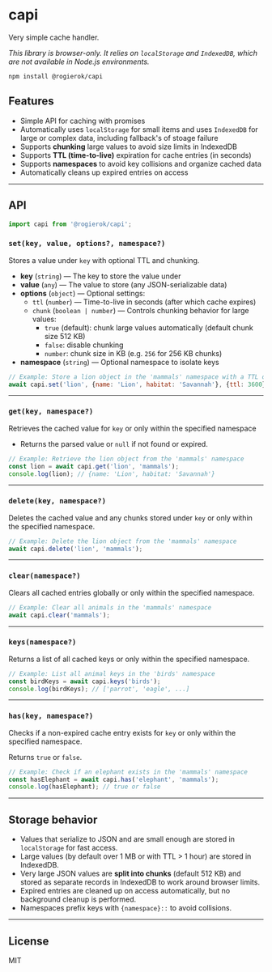 # capi

Very simple cache handler.

*This library is browser-only. It relies on `localStorage` and `IndexedDB`, which are not available in Node.js environments.*

`npm install @rogierok/capi`

## Features

- Simple API for caching with promises
- Automatically uses `localStorage` for small items and uses `IndexedDB` for large or complex data, including fallback's of stoage failure
- Supports **chunking** large values to avoid size limits in IndexedDB
- Supports **TTL (time-to-live)** expiration for cache entries (in seconds)
- Supports **namespaces** to avoid key collisions and organize cached data
- Automatically cleans up expired entries on access

---

## API

```javascript
import capi from '@rogierok/capi';
```

### `set(key, value, options?, namespace?)`

Stores a value under `key` with optional TTL and chunking.

- **key** (`string`) — The key to store the value under
- **value** (`any`) — The value to store (any JSON-serializable data)
- **options** (`object`) — Optional settings:
  - `ttl` (`number`) — Time-to-live in seconds (after which cache expires)
  - `chunk` (`boolean | number`) — Controls chunking behavior for large values:
    - `true` (default): chunk large values automatically (default chunk size 512 KB)
    - `false`: disable chunking  
    - `number`: chunk size in KB (e.g. `256` for 256 KB chunks)  
- **namespace** (`string`) — Optional namespace to isolate keys  

```javascript
// Example: Store a lion object in the 'mammals' namespace with a TTL of 1 hour
await capi.set('lion', {name: 'Lion', habitat: 'Savannah'}, {ttl: 3600}, 'mammals');
```

---

### `get(key, namespace?)`

Retrieves the cached value for `key` or only within the specified namespace

- Returns the parsed value or `null` if not found or expired.

```javascript
// Example: Retrieve the lion object from the 'mammals' namespace
const lion = await capi.get('lion', 'mammals');
console.log(lion); // {name: 'Lion', habitat: 'Savannah'}
```

---

### `delete(key, namespace?)`

Deletes the cached value and any chunks stored under `key` or only within the specified namespace.

```javascript
// Example: Delete the lion object from the 'mammals' namespace
await capi.delete('lion', 'mammals');
```

---

### `clear(namespace?)`

Clears all cached entries globally or only within the specified namespace.

```javascript
// Example: Clear all animals in the 'mammals' namespace
await capi.clear('mammals');
```

---

### `keys(namespace?)`

Returns a list of all cached keys or only within the specified namespace.

```javascript
// Example: List all animal keys in the 'birds' namespace
const birdKeys = await capi.keys('birds');
console.log(birdKeys); // ['parrot', 'eagle', ...]
```

---

### `has(key, namespace?)`

Checks if a non-expired cache entry exists for `key` or only within the specified namespace.

Returns `true` or `false`.

```javascript
// Example: Check if an elephant exists in the 'mammals' namespace
const hasElephant = await capi.has('elephant', 'mammals');
console.log(hasElephant); // true or false
```

---

## Storage behavior

- Values that serialize to JSON and are small enough are stored in `localStorage` for fast access.
- Large values (by default over 1 MB or with TTL > 1 hour) are stored in IndexedDB.
- Very large JSON values are **split into chunks** (default 512 KB) and stored as separate records in IndexedDB to work around browser limits.
- Expired entries are cleaned up on access automatically, but no background cleanup is performed.
- Namespaces prefix keys with `{namespace}::` to avoid collisions.

---

## License
MIT
